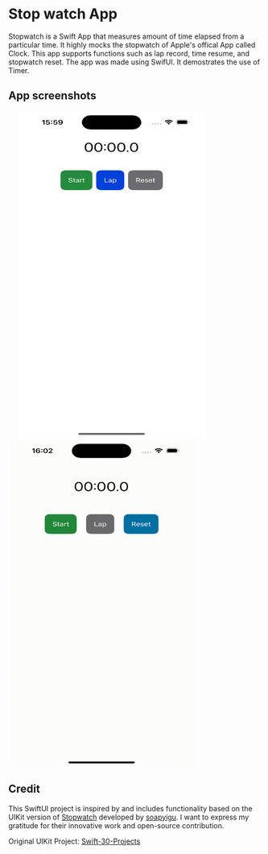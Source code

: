 # Stop watch App 
Stopwatch is a Swift App that measures amount of time elapsed from a particular time. It highly mocks the stopwatch of Apple's offical App called Clock. This app supports functions such as lap record, time resume, and stopwatch reset. The app was made using SwifUI. It demostrates the use of Timer.

## App screenshots
<div>
   <img src="https://github.com/Huss3n/SwiftUI-30-Projects/blob/main/Project%2002%20-%20StopWatch/Screenshots/screenshot.png" width="370px" height="650px" hspace="20px">
 <img width="370" height="650" alt="color picker" src="https://github.com/Huss3n/SwiftUI-30-Projects/blob/main/Project%2002%20-%20StopWatch/Screenshots/screenrecord.gif" />
</div>

## Credit 
This SwiftUI project is inspired by and includes functionality based on the UIKit version of <a href="https://github.com/soapyigu/Swift-30-Projects/tree/master/Project%2002%20-%20Stopwatch">Stopwatch<a/> developed by <a href="https://github.com/soapyigu"> soapyigu<a/>. 
I want to express my gratitude for their innovative work and open-source contribution.

Original UIKit Project: <a href="https://github.com/soapyigu/Swift-30-Projects">Swift-30-Projects</a>
